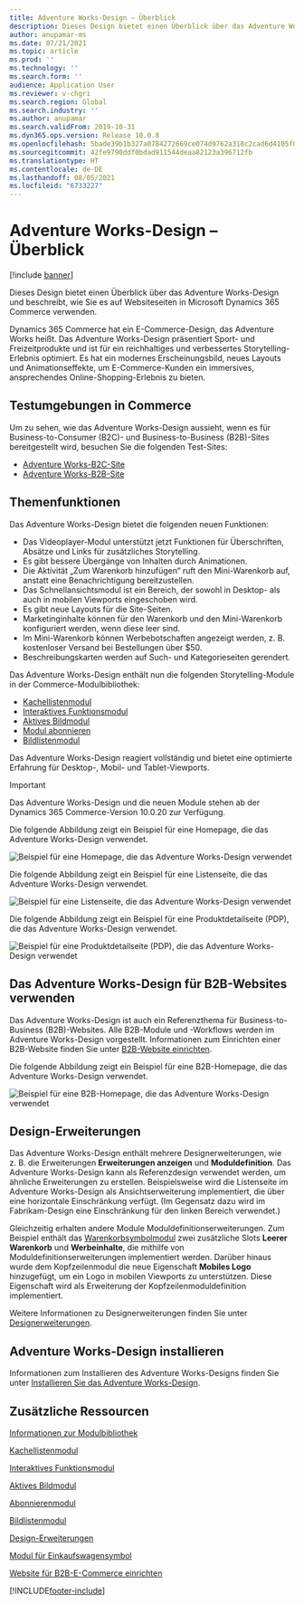 ```yaml
---
title: Adventure Works-Design – Überblick
description: Dieses Design bietet einen Überblick über das Adventure Works-Design und beschreibt, wie Sie es auf Websiteseiten in Microsoft Dynamics 365 Commerce verwenden.
author: anupamar-ms
ms.date: 07/21/2021
ms.topic: article
ms.prod: ''
ms.technology: ''
ms.search.form: ''
audience: Application User
ms.reviewer: v-chgri
ms.search.region: Global
ms.search.industry: ''
ms.author: anupamar
ms.search.validFrom: 2019-10-31
ms.dyn365.ops.version: Release 10.0.8
ms.openlocfilehash: 5bade39b1b327a0784272669ce074d9762a318c2cad6d4105f0d186c91d2593f
ms.sourcegitcommit: 42fe9790ddf0bdad911544deaa82123a396712fb
ms.translationtype: HT
ms.contentlocale: de-DE
ms.lasthandoff: 08/05/2021
ms.locfileid: "6733227"
---
```

# <a name="adventure-works-theme-overview"></a>Adventure Works-Design – Überblick

[!include [banner](includes/banner.md)]

Dieses Design bietet einen Überblick über das Adventure Works-Design und beschreibt, wie Sie es auf Websiteseiten in Microsoft Dynamics 365 Commerce verwenden.

Dynamics 365 Commerce hat ein E-Commerce-Design, das Adventure Works heißt. Das Adventure Works-Design präsentiert Sport- und Freizeitprodukte und ist für ein reichhaltiges und verbessertes Storytelling-Erlebnis optimiert. Es hat ein modernes Erscheinungsbild, neues Layouts und Animationseffekte, um E-Commerce-Kunden ein immersives, ansprechendes Online-Shopping-Erlebnis zu bieten.

## <a name="trial-environments-in-commerce"></a>Testumgebungen in Commerce

Um zu sehen, wie das Adventure Works-Design aussieht, wenn es für Business-to-Consumer (B2C)- und Business-to-Business (B2B)-Sites bereitgestellt wird, besuchen Sie die folgenden Test-Sites:

- [Adventure Works-B2C-Site](https://www.adventure-works.com/)
- [Adventure Works-B2B-Site](https://www.adventure-works.com/business)

## <a name="theme-capabilities"></a>Themenfunktionen

Das Adventure Works-Design bietet die folgenden neuen Funktionen:

- Das Videoplayer-Modul unterstützt jetzt Funktionen für Überschriften, Absätze und Links für zusätzliches Storytelling.
- Es gibt bessere Übergänge von Inhalten durch Animationen.
- Die Aktivität „Zum Warenkorb hinzufügen“ ruft den Mini-Warenkorb auf, anstatt eine Benachrichtigung bereitzustellen.
- Das Schnellansichtsmodul ist ein Bereich, der sowohl in Desktop- als auch in mobilen Viewports eingeschoben wird.
- Es gibt neue Layouts für die Site-Seiten. 
- Marketinginhalte können für den Warenkorb und den Mini-Warenkorb konfiguriert werden, wenn diese leer sind.
- Im Mini-Warenkorb können Werbebotschaften angezeigt werden, z. B. kostenloser Versand bei Bestellungen über $50.
- Beschreibungskarten werden auf Such- und Kategorieseiten gerendert.

Das Adventure Works-Design enthält nun die folgenden Storytelling-Module in der Commerce-Modulbibliothek:

- [Kachellistenmodul](tile-list-module.md)
- [Interaktives Funktionsmodul](interactive-feature-module.md)
- [Aktives Bildmodul](active-image-module.md)
- [Modul abonnieren](subscribe-module.md)
- [Bildlistenmodul](image-list-module.md)

Das Adventure Works-Design reagiert vollständig und bietet eine optimierte Erfahrung für Desktop-, Mobil- und Tablet-Viewports.

> [!IMPORTANT]
> Das Adventure Works-Design und die neuen Module stehen ab der Dynamics 365 Commerce-Version 10.0.20 zur Verfügung.

Die folgende Abbildung zeigt ein Beispiel für eine Homepage, die das Adventure Works-Design verwendet.

![Beispiel für eine Homepage, die das Adventure Works-Design verwendet](./media/aw_b2c.PNG)

Die folgende Abbildung zeigt ein Beispiel für eine Listenseite, die das Adventure Works-Design verwendet.

![Beispiel für eine Listenseite, die das Adventure Works-Design verwendet](./media/Aw_list.PNG)

Die folgende Abbildung zeigt ein Beispiel für eine Produktdetailseite (PDP), die das Adventure Works-Design verwendet.

![Beispiel für eine Produktdetailseite (PDP), die das Adventure Works-Design verwendet](./media/aw_pdp.PNG)

## <a name="use-the-adventure-works-theme-for-b2b-sites"></a>Das Adventure Works-Design für B2B-Websites verwenden

Das Adventure Works-Design ist auch ein Referenzthema für Business-to-Business (B2B)-Websites. Alle B2B-Module und -Workflows werden im Adventure Works-Design vorgestellt. Informationen zum Einrichten einer B2B-Website finden Sie unter [B2B-Website einrichten](./b2b/set-up-b2b-site.md).

Die folgende Abbildung zeigt ein Beispiel für eine B2B-Homepage, die das Adventure Works-Design verwendet.

![Beispiel für eine B2B-Homepage, die das Adventure Works-Design verwendet](./media/aw_b2b.PNG)

## <a name="theme-extensions"></a>Design-Erweiterungen

Das Adventure Works-Design enthält mehrere Designerweiterungen, wie z. B. die Erweiterungen **Erweiterungen anzeigen** und **Moduldefinition**. Das Adventure Works-Design kann als Referenzdesign verwendet werden, um ähnliche Erweiterungen zu erstellen. Beispielsweise wird die Listenseite im Adventure Works-Design als Ansichtserweiterung implementiert, die über eine horizontale Einschränkung verfügt. (Im Gegensatz dazu wird im Fabrikam-Design eine Einschränkung für den linken Bereich verwendet.)

Gleichzeitig erhalten andere Module Moduldefinitionserweiterungen. Zum Beispiel enthält das [Warenkorbsymbolmodul](cart-icon-module.md) zwei zusätzliche Slots **Leerer Warenkorb** und **Werbeinhalte**, die mithilfe von Moduldefinitionserweiterungen implementiert werden. Darüber hinaus wurde dem Kopfzeilenmodul die neue Eigenschaft **Mobiles Logo** hinzugefügt, um ein Logo in mobilen Viewports zu unterstützen. Diese Eigenschaft wird als Erweiterung der Kopfzeilenmoduldefinition implementiert.

Weitere Informationen zu Designerweiterungen finden Sie unter [Designerweiterungen](e-commerce-extensibility/theme-module-extensions.md).

## <a name="install-the-adventure-works-theme"></a>Adventure Works-Design installieren

Informationen zum Installieren des Adventure Works-Designs finden Sie unter [Installieren Sie das Adventure Works-Design](install-adventure-works.md).

## <a name="additional-resources"></a>Zusätzliche Ressourcen

[Informationen zur Modulbibliothek](starter-kit-overview.md)

[Kachellistenmodul](tile-list-module.md)

[Interaktives Funktionsmodul](interactive-feature-module.md)

[Aktives Bildmodul](active-image-module.md)

[Abonnierenmodul](subscribe-module.md)

[Bildlistenmodul](image-list-module.md)

[Design-Erweiterungen](e-commerce-extensibility/theme-module-extensions.md)

[Modul für Einkaufswagensymbol](cart-icon-module.md)

[Website für B2B-E-Commerce einrichten](./b2b/set-up-b2b-site.md)

[!INCLUDE[footer-include](../includes/footer-banner.md)]
